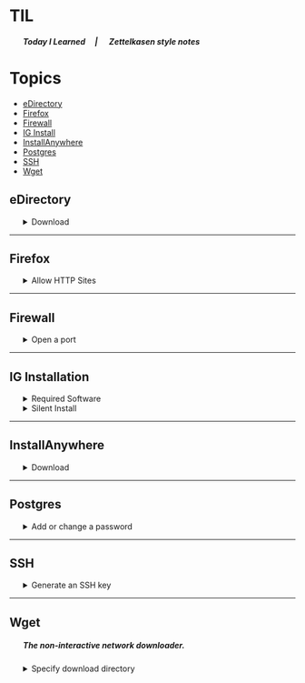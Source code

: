 # TIL 
<ul>

[by making this an unordered list w/ no items, this is a work-around for indenting this section.]: #
##### Today I Learned &nbsp;&nbsp;&nbsp;&nbsp;| &nbsp;&nbsp;&nbsp;&nbsp; Zettelkasen style notes
</ul>

# Topics
- [eDirectory](#eDirectory)
- [Firefox](#Firefox)
- [Firewall](#Firewall)
- [IG Install](#IG-Installation)
- [InstallAnywhere](#InstallAnywhere)
- [Postgres](#Postgres)
- [SSH](#SSH)
- [Wget](#Wget)

## eDirectory
<ul>
<details><summary>Download</summary>

| Version | Download|     |
|---------|---------|-----|
| 9.2.1   | [Windows](http://prvbuilder02.provo.novell.com/artifacts/edir/921/eDirectory_921_Windows_x86_64.exe) | [Linux](http://prvbuilder02.provo.novell.com/artifacts/edir/921/eDirectory_921_Linux_x86_64.tar.gz) |
| 9.2.5   | [Windows](http://prvbuilder02.provo.novell.com/artifacts/edir/925/eDirectory_925_Windows_x86_64.exe) | [Linux](http://prvbuilder02.provo.novell.com/artifacts/edir/925/eDirectory_925_Linux_x86_64.tar.gz) |

> :bulb: More eDir downloads (including some md5 versions) are available from the [provo's artifactory](http://prvbuilder02.provo.novell.com/artifacts/edir/).

</details>
</ul>

*****
## Firefox
<ul>
<details><summary>Allow HTTP Sites</summary>

1. Open [`about:config`](/images/Firefox%3Babout-config.png) in Firefox. 
    - ##### *You may be prompted to accept the risk of changing firefox configuration.* 
2. [Search for and set](/images/Firefox%3Babout-config%3Bchanging_properties.gif) the following properties to `false` 
```
network.cookie.sameSite.laxByDefault:  false
network.cookie.sameSite.noneRequiresSecure: false
network.cookie.sameSite.schemeful:  false
```
>  :memo: **Note:** <br />Properties like `netw...noneRequiresSecure` may not have an assignment when you go to make your edits. In this case add the property to Firefox's configuration by selecting `boolean` as the property type and selecting the **_+_** button before setting this property to false
3. Restart Firefox
    - ##### *You can restart firefox by hitting `ctrl + F5`*

</details>
</ul>

*****
## Firewall

<ul>
<details><summary>Open a port</summary>

### **RHEL 7 & 8**

Use the `firewall-cmd` interface to modify the firewall via the bash terminal. The following code block will allow tomcat webapps through the firewall, if using tomcat's default port.

```bash
# Open port 8080
firewall-cmd --zone=public --permanent --add-port=8080/udp
# Firewall daemon needs to restart in order to put changes into effect.
firewall-cmd --reload
```
</details>
</ul>

*****
## IG Installation
<ul>
<details><summary>Required Software</summary>

*****

### <font color="red"><ins>[Read the documentation first!](https://www.microfocus.com/documentation/identity-governance/3.7/requirements/requirements.html#b1a4zqh1)</ins></font>
> :warning: **See [Documentation]((https://www.microfocus.com/documentation/identity-governance/3.7/requirements/requirements.html#b1a4zqh1)) for all current details.** <br>This page is meant to be used as a quick reference.<br>This page may be out of date and is not intended to replace IG's documentation.<br>

| OS      | Release                                                              |
|---------|----------------------------------------------------------------------|
| Red Hat | <ul><li>8.3 (64-bit)</li><li>Later patched versions of 8.x</li></ul> |

| LDAP      | Release |
|---        |---      |
|[eDirectory](#eDirectory) | <ul><li>9.2</li><li>Later patched versions of 9.<font color="red">2</font>.x</li></ul> |
</details>

<details><summary>Silent Install</summary>

### <font color="red"><ins>[Read the documentation first!](https://www.microfocus.com/documentation/identity-governance/3.7/install-guide/b19v78jo.html)</ins></font>
> :warning: **See [Documentation]((https://www.microfocus.com/documentation/identity-governance/3.7/requirements/requirements.html#b1a4zqh1)) for all current details.** <br>This page is meant to be used as a quick reference.<br>This page may be out of date and is not intended to replace IG's documentation.<br>
*****
</details>
</ul>

*****
## InstallAnywhere

<ul>
<details><summary>Download</summary>

Install anywhere is published by [Revenera](https://www.revenera.com/install/products/installanywhere). The
InstallAnywhere product itself can be downloaded from their 
[Product and License Center](https://www.revenera.com/install/products/installanywhere). <br> Micro Focus's account manager 
will need to create an account for anyone looking to access this resource. 

> :warning: In order to access a newly created account, users will need to go through the process of resetting a 
> forgotten password through the Product and License Center

</details>
</ul>

*****
## Postgres
<ul>
<details><summary>Add or change a password</summary>

### **PSQL 11**
To add or change a password, log in as the database admin (default is postgres). Supplying the password can either be done in line using the [ALTER ROLE](https://www.postgresql.org/docs/11/sql-alterrole.html) command. 
    
- Supplying the password in line for the batman user would be: 
<ul>

```SQL
ALTER ROLE batman WITH PASSWORD 'Dark Knight';
```

</ul>
- or, more useful for actual use:
<ul>
    
```SQL
ALTER ROLE postgres WITH PASSWORD 'postgres';
```
</ul>

The password for the database admin can be obfuscated when initializing the database. This is done by providing a file containing the password and referencing that file with the `--pwfile` flag along with specifying the appropriate security setting with the [`-A md5`](https://www.postgresql.org/docs/11/pgcrypto.html) flag. 
<ul>

 ```SQL
 /usr/lib/postgresql11/bin/initdb -D /usr/local/pgsql/data --pwfile /usr/local/pgsql/postgres-password.txt  -A md5
 ```
</ul>
    
##### [PSQL Documentation](https://www.postgresql.org/docs/11.0/sql-alterrole.html)
</details>
</ul>

*****
## SSH
<ul>
<details><summary>Generate an SSH key</summary>
The following command will generate a new SSH key.


```bash
ssh-keygen -t rsa -C "your@email.com" -b 4096
```
After calling the previous cmdlet, the prompt will present a few questions to determine file location and password. 
<br>The following is an example of the full process of creating a new SSH key:

```PowerShell
PS C:\Users\Batman> ssh-keygen -t rsa -C 'Bat.Man@microfocus.com' -b 4096
Generating public/private rsa key pair.
Enter file in which to save the key (C:\Users\Batman/.ssh/id_rsa):
Created directory 'C:\Users\Batman\.ssh'.
Enter passphrase (empty for no passphrase):
Enter same passphrase again:
Your identification has been saved in C:\Users\Batman/.ssh/id_rsa.
Your public key has been saved in C:\Users\Batman/.ssh/id_rsa.pub.
The key fingerprint is:
SHA256:TcRYOBuHd4hSq6RBUoXrVlmY6YkoYyxxLUwKH94j8IM Bat.Man@microfocus.com
The key's randomart image is:
+---[RSA 4096]----+
|oo+ooo.=.Bo.     |
|oB+=o = Oo= .    |
|Eo*o++.=.*..     |
|+o.oo==..o       |
|oo .... S .      |
|    o            |
|   .             |
|                 |
|                 |
+----[SHA256]-----+
PS C:\Users\Batman>
```

</details>
</ul>

*****
## Wget
<ul>

##### *The non-interactive network downloader.*
<details><summary>Specify download directory</summary>

The `-o` flag is synonymous to `--output-document=<value>`. Even though it seems to be used just to rename a downloaded file, the Documentation states:
> Use of ‘-O’ is not intended to mean simply “use the name file instead of the one in the URL;” rather, it is analogous to shell redirection: ‘wget -O file http://foo’ is intended to work like ‘wget -O - http://foo > file’; file will be truncated immediately, and all downloaded content will be written there.
So this flag is the same as using redirection but in the end you're just renaming the downloaded document.

This example downloads an image to the `/batman/` directory from unsplash.com:
```bash
mkdir /batman/
wget -o /batman/ https://bit.ly/3QrimZb
```
</details>
</ul>